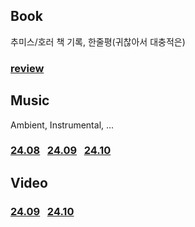 
## Book
추미스/호러 책 기록, 한줄평(귀찮아서 대충적은)
### [review](Book/review.md)

## Music
Ambient, Instrumental, ...
### [24.08](Music/24.08.md) &nbsp; [24.09](Music/24.09.md) &nbsp; [24.10](Music/24.10.md)

## Video
### [24.09](Video/24.09.md) &nbsp; [24.10](Video/24.10.md)

